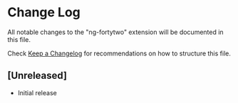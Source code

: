 # Change Log
All notable changes to the "ng-fortytwo" extension will be documented in this file.

Check [Keep a Changelog](http://keepachangelog.com/) for recommendations on how to structure this file.

## [Unreleased]
- Initial release